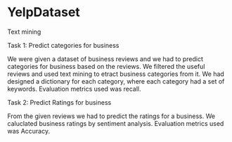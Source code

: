 # YelpDataset
Text mining

Task 1: Predict categories for business

We were given a dataset of business reviews and we had to predict categories for business based on the reviews. 
We filtered the useful reviews and used text mining to etract business categories from it. 
We had designed a dictionary for each category, where each category had a set of keywords.
Evaluation metrics used was recall.


Task 2: Predict Ratings for business

From the given reviews we had to predict the ratings for a business. We caluclated business ratings by sentiment analysis.
Evaluation metrics used was Accuracy.
